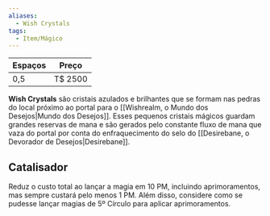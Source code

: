 ```yaml
---
aliases:
  - Wish Crystals
tags:
  - Item/Mágico
---
```


| Espaços | Preço   |
| ------- | ------- |
| 0,5     | T$ 2500 |

**Wish Crystals** são cristais azulados e brilhantes que se formam nas pedras do local próximo ao portal para o [[Wishrealm, o Mundo dos Desejos|Mundo dos Desejos]]. Esses pequenos cristais mágicos guardam grandes reservas de mana e são gerados pelo constante fluxo de mana que vaza do portal por conta do enfraquecimento do selo do [[Desirebane, o Devorador de Desejos|Desirebane]].

## Catalisador
Reduz o custo total ao lançar a magia em 10 PM, incluindo aprimoramentos, mas sempre custará pelo menos 1 PM. Além disso, considere como se pudesse lançar magias de 5º Círculo para aplicar aprimoramentos.
